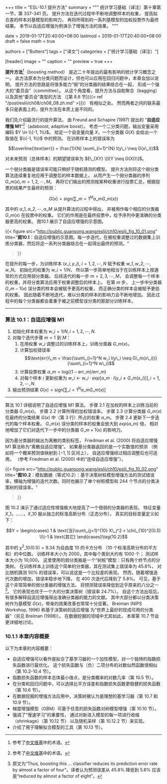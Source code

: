 +++
title = "ESL-10.1 提升方法"
summary = """
统计学习基础（译注）第十章第一节，第 337-341 页。
提升方法在迭代过程中不断地调整样本的权重，
提高拟合差的样本对基模型的影响力，
再将所得到的一系列基模型的加权投票作为最终结果。
本节以自适应增强为例演示了增强方法的效果。
"""

date = 2019-01-17T20:40:00+08:00
lastmod = 2019-01-17T20:40:00+08:00
draft = false
math = true

authors = ["Butters"]
tags = ["译文"]
categories = ["统计学习基础（译注）"]

[header]
image = ""
caption = ""
preview = true
+++

**提升方法**[^1]（boosting method）
是近二十年提出的最有影响的统计学习概念之一。
此方法原本为分类问题而设计，但也可以应用在回归问题中，本章会加以说明。
提升方法的思路是将很多能力“弱”的分类器的结果结合在一起，
形成一个强大的“委员会”（committee）。
从这个角度看，提升方法与自助聚合（bagging）以及其他“委员会”类型的方法
（[第 8.8 节]({{< ref "/post/eslii/ch08/ch08_08.zh.md" >}})）
有相似之处。
然而两者之间的联系最多只是表面上的，提升方法在本质上是不同的。

我们先介绍最流行的提升算法，
由 Freund and Schapire (1997) 提出的
“**自适应增强 M1**”[^2]（adaboost, adaptive boost）。
考虑一个二分类问题，输出变量采用编码 $Y \in \\{-1, 1\\}$。
给定一个自变量向量 $X$，一个分类器 $G(X)$
会给出一个取值在 $\\{-1, 1\\}$ 中的预测。
在训练样本上的错误率为

$$\overline{\text{err}} =
\frac{1}{N} \sum\_{i=1}^{N} I(y\_i \neq G(x\_i))$$

对未来预测（总体样本）的期望错误率为 $E\_{XY} \[I(Y \neq G(X))\]$。

一个弱分类器是错误率可能只稍好于随机猜测的模型。
提升方法则将这个弱分类算法连续重复地应用于调整后的样本数据上，
从而产生一个弱分类器的序列 $G\_m(x), m = 1,2,\cdots, M$。
再将它们输出的预测按某种权重进行投票汇总，根据投票的结果产生最终的预测：

$$ G(x) = \text{sign} \left ( \sum\_{m=1}^M \alpha\_m G\_m(x) \right ) \tag{10.1}$$

其中的 $\alpha\_1, \alpha\_2, \cdots, \alpha\_M$ 从提升算法的过程中得出，
并被用作每个相应的分类器 $G\_m(x)$ 在投票中的权重。
它们的作用是在最终投票中，给予序列中更准确的分类器更高的权重。
图10.1 展示了自适应增强的示意图。

{{< figure
  src="http://public.guansong.wang/eslii/ch10/eslii_fig_10_01.png"
  title="**图10.1**：自适应增强的示意图。每一步迭代，在被权重调整过的数据集上训练分类器，然后将这一系列分类器结合在一起得出最终的预测。"
>}}

在提升的每一步，为训练样本 $(x\_i, y\_i)$, $i = 1,2,\cdots,N$
赋予权重 $w\_1, w\_2, \cdots, w\_N$。
初始化的权重为 $w\_i = 1/N$，
所以第一步简单地相当于在训练样本上按通常的方式应用弱分类器。
后续迭代的每一步 $m = 2, 3, \cdots, M$，
会调整每一个样本的权重，并将分类算法应用于权重调整后的样本上。
在第 $m$ 步，
上一步中分类器 $G\_{m-1}(x)$ 误分类的样本会被赋予更高的权重，
而正确分类的样本会被赋予更低的权重。
因此随着不断地迭代，难以分类的样本的影响力会不断地增加。
因此过程中的每个分类器都会着重于被之前模型误分类的那部分训练样本。

----------

### 算法 10.1：自适应增强 M1

1. 初始化样本权重为 $w\_i = 1/N, i = 1, 2, \cdots, N$.
2. 对每个迭代步骤 $m = 1$ 到 $M$：
   1. 在用权重 $w\_i$ 调整过的训练样本上，训练分类器 $G\_m(x)$。
   2. 计算加权错误率
      $$\text{err}\_m = \frac{\sum\_{i=1}^N w_i I(y\_i \neq G\_m(x\_i))}{\sum\_{i=1}^N w\_i}$$
   3. 计算投票权重 $\alpha\_m = \text{log}((1-\text{err}\_m)/\text{err}\_m)$
   4. 对每个样本 $i$ 更新权重为 $w\_i \leftarrow w\_i \cdot exp[\alpha\_m \cdot I(y\_i \neq G\_m(x\_i ))], i = 1, 2, \cdots, N$.
3. 输出预测结果 $G(x) = \text{sign}\left [\sum\_{i=1}^N \alpha\_m G\_m(x) \right ]$

----------

算法 10.1 详细说明了自适应增强 M1 算法。
步骤 2.1 在加权的样本上训练当前的分类器 $G\_m(x)$。
步骤 2.2 计算所得的加权错误率。
步骤 2.3 计算分类器 $G\_m(x)$ 在最终的分类结果 $G(x)$ 中（第 3 行）所占的权重 $\alpha\_m$。
步骤 2.4 更新下一步迭代的每个样本权重。
$G\_m(x)$ 误分类的样本的权重会放大到 $exp(\alpha\_m)$ 倍，
相对地增加了它们对迭代下一步中的分类器 $G\_{m+1}(x)$ 的影响力。

因为基分类器的输出为离散的类别标签，
Friedman et al. (2000) 将自适应增强 M1 算法称为“离散自适应增强”。
如果基分类器返回的是一个实数值的预测
（例如将一个概率预测值映射到 $[-1,1]$ 区间上），
自适应增强经过相应调整后也可适用。
（参考 Friedman et al. (2000) 中的“连续自适应增强”）。

{{< figure
  src="http://public.guansong.wang/eslii/ch10/eslii_fig_10_02.png"
  title="**图10.2**：模拟数据（等式10.2）：基于决策树桩模型增强方法的测试错误率，横轴为增强的迭代次数。同时也展示了单个树桩模型和 244 个节点的分类决策树的错误率。"
>}}

图 10.2 演示了通过适应性增强极大地提高了一个很弱的分类器的表现。
特征变量 $X\_1$，……，$X\_{10}$ 服从独立的标准高斯分布（正态分布），
真实的目标变量定义如下：

$$Y =  \begin{cases}
1 & \text{当}\sum\_{j=1}^{10} X\_j^2 > \chi\_{10}^2(0.5)
\\\\-1 & \text{其它}
\end{cases}\tag{10.2}$$

其中的 $\chi^2\_{10}(0.5) = 9.34$ 为自由度 10 的卡方分布
（10 个标准高斯分布的平方和）的中位数。
训练样本大小为 2000，其中每个类别大约有 1000 个；
测试样本大小为 10,000。
这里使用的弱分类器是一个“树桩”模型：只有两个终节点的分类树。
在训练样本上训练这个简单的分类器，其在测试集上错误率为 45.8%，
对比随机猜测 50% 的错误率，可以说这是一个比较差的表现。
然而，随着增强迭代次数的增加，错误率稳步地下降，
在 400 次迭代后降到了 5.8%。
可见，基于这个非常简单的弱分类器的增强方法，
将预测错误率降低到近乎原来的八分之一[^3]。
它的表现也优于一个大的分类决策树（错误率 24.7%）。
自这个方法出现后，有很多解释自适应增强得出准确分类器的能力的文献。
其中大部分都以分类决策树作为基模型 $G(x)$，带来的效果改善也常常十分显著。
Breiman (NIPS Workshop, 1996) 称基于决策树的适应增强
为“世界上最好的现成可用的分类器”（另见 Breiman (1998)）。
在数据挖掘的领域中尤其如此，
本章第 10.7 节会更详细地讨论。

### 10.1.1 本章内容概要

以下为本章的内容概要：

* 自适应增强可以看作是拟合了基学习器的一个加性模型，对一个独特的指数损失函数进行最优化。
  这个损失函数与（负）二项分布的对数似然函数很相似（第 10.2-10.4 节）。
* 指数损失函数的样本总体最小值点，是分类概率的对数几率（第 10.5 节）。
* 在分类和回归问题中，可以选择比平方误差和指数损失函数更稳健的损失函数（第 10.6 节）。
* 在数据挖掘的增强方法应用中，决策树被认为是理想的基学习器（第 10.7 和 10.9 节）。
* 梯度增强模型（GBM）可基于任意的损失函数对树模型增强（第 10.10 节）。
* 强调了“慢速学习”的重要性，
  通过对新进入模型的每一项进行收缩（shrinkage）（第 10.12 节）
  以及随机采样（第 10.12.2 节）来实现。
* 介绍了用于理解拟合模型的工具（第 10.13 节）。

[^1]: 参考了[中文维基](https://zh.wikipedia.org/wiki/%E6%8F%90%E5%8D%87%E6%96%B9%E6%B3%95)中的术语。
[^2]: 参考了[中文维基](https://zh.wikipedia.org/wiki/AdaBoost)中的术语。
[^3]: 原文为“Thus, boosting this ... classifier reduces its prediction error rate by almost a factor of four”。译者认为预测误差从 45.8% 降低到 5.8% 应该是“reduced by almost a factor of eight”。